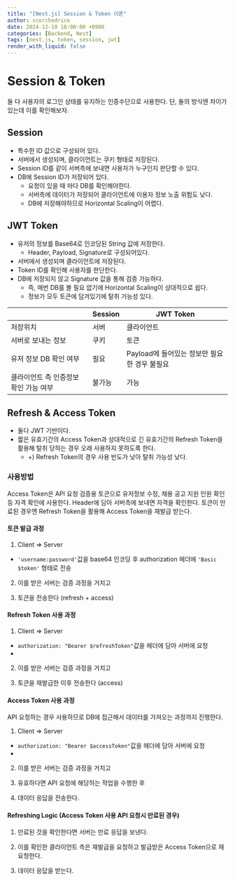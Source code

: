 ```yaml
---
title: "[Nest.js] Session & Token 이론"
author: scorchedrice
date: 2024-12-10 18:00:00 +0900
categories: [Backend, Nest]
tags: [nest.js, token, session, jwt]
render_with_liquid: false
---
```


# Session & Token

둘 다 사용자의 로그인 상태를 유지하는 인증수단으로 사용한다. 단, 둘의 방식엔 차이가 있는데 이를 확인해보자.

## Session

- 특수한 ID 값으로 구성되어 있다.
- 서버에서 생성되며, 클라이언트는 쿠키 형태로 저장된다.
- Session ID를 같이 서버측에 보내면 사용자가 누구인지 판단할 수 있다.
- DB에 Session ID가 저장되어 있다.
  - 요청이 있을 때 마다 DB를 확인해야한다.
  - 서버측에 데이터가 저장되어 클라이언트에 이용자 정보 노출 위험도 낮다.
  - DB에 저장해야하므로 Horizontal Scaling이 어렵다.

## JWT Token

- 유저의 정보를 Base64로 인코딩된 String 값에 저장한다.
  - Header, Payload, Signature로 구성되어있다.
- 서버에서 생성되며 클라이언트에 저장된다.
- Token ID를 확인해 사용자를 판단한다.
- DB에 저장되지 않고 Signature 값을 통해 검증 가능하다.
  - 즉, 매번 DB를 볼 필요 없기에 Horizontal Scaling이 상대적으로 쉽다.
  - 정보가 모두 토큰에 담겨있기에 탈취 가능성 있다.

|                      | Session | JWT Token                    |
|----------------------|---------|------------------------------|
| 저장위치                 | 서버      | 클라이언트                        |
| 서버로 보내는 정보           | 쿠키      | 토큰                           |
| 유저 정보 DB 확인 여부       | 필요      | Payload에 들어있는 정보만 필요한 경우 불필요 |
| 클라이언트 측 인증정보 확인 가능 여부 | 불가능     | 가능                           |

## Refresh & Access Token

- 둘다 JWT 기반이다.
- 짧은 유효기간의 Access Token과 상대적으로 긴 유효기간의 Refresh Token을 활용해 탈취 당하는 경우 오래 사용하지 못하도록 한다.
  - +) Refresh Token의 경우 사용 빈도가 낮아 탈취 가능성 낮다.

### 사용방법

Access Token은 API 요청 검증용 토큰으로 유저정보 수정, 채용 공고 지원 인원 확인 등 자격 확인에 사용한다. Header에 담아 서버측에 보내면 자격을 확인한다.
토큰이 만료된 경우엔 Refresh Token을 활용해 Access Token을 재발급 받는다.

#### 토큰 발급 과정

1. Client => Server
- `'username:password'`값을 base64 인코딩 후 authorization 헤더에 `'Basic $token'` 형태로 전송

2. 이를 받은 서버는 검증 과정을 거치고

3. 토큰을 전송한다 (refresh + access)

#### Refresh Token 사용 과정

1. Client => Server
- `authorization: "Bearer $refreshToken"`값을 헤더에 담아 서버에 요청
- 
2. 이를 받은 서버는 검증 과정을 거치고

3. 토큰을 재발급한 이후 전송한다 (access)

#### Access Token 사용 과정

API 요청하는 경우 사용하므로 DB에 접근해서 데이터를 가져오는 과정까지 진행한다.

1. Client => Server
- `authorization: "Bearer $accessToken"`값을 헤더에 담아 서버에 요청
-
2. 이를 받은 서버는 검증 과정을 거치고

3. 유효하다면 API 요청에 해당하는 작업을 수행한 후

4. 데이터 응답을 전송한다.

#### Refreshing Logic (Access Token 사용 API 요청시 만료된 경우)

1. 만료된 것을 확인한다면 서버는 만료 응답을 보낸다.

2. 이를 확인한 클라이언트 측은 재발급을 요청하고 발급받은 Access Token으로 재요청한다.

3. 데이터 응답을 받는다.

